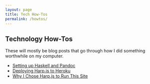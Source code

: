 ```yaml
---
layout: page
title: Tech How-Tos
permalink: /howtos/
---
```


## Technology How-Tos

These will mostly be blog posts that go through how I did something
worthwhile on my computer.

* [Setting up Haskell and Pandoc][1]
* [Deploying Harp.js to Heroku][2]
* [Why I Chose Harp.js to Run This Site][3]



[1]: http://www.toftandtoddy.com/2015/02/14/setting-up-haskell-and-pandoc/ 
[2]: http://www.toftandtoddy.com/2015/05/06/harping-heroku/ 
[3]: http://www.toftandtoddy.com/2015/04/29/harping-on-my-new-site/ 
